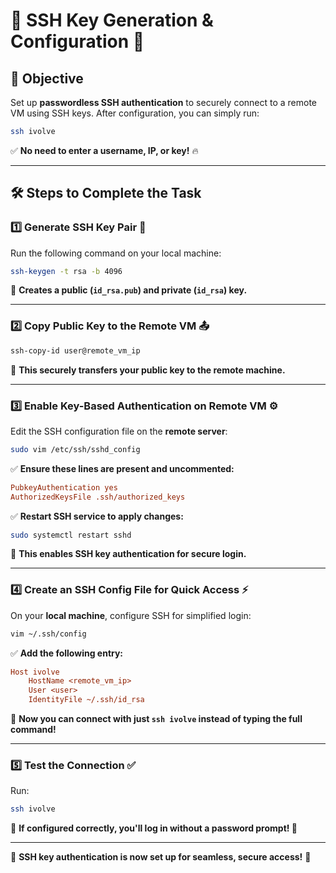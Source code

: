 # 🔐 SSH Key Generation & Configuration 🚀

## 🎯 Objective
Set up **passwordless SSH authentication** to securely connect to a remote VM using SSH keys. After configuration, you can simply run:
```bash
ssh ivolve
```
✅ **No need to enter a username, IP, or key!** 🔥

---

## 🛠 Steps to Complete the Task

### 1️⃣ Generate SSH Key Pair 🔑
Run the following command on your local machine:
```bash
ssh-keygen -t rsa -b 4096
```
📌 **Creates a public (`id_rsa.pub`) and private (`id_rsa`) key.**

---

### 2️⃣ Copy Public Key to the Remote VM 📤
```bash
ssh-copy-id user@remote_vm_ip
```
📌 **This securely transfers your public key to the remote machine.**

---

### 3️⃣ Enable Key-Based Authentication on Remote VM ⚙️
Edit the SSH configuration file on the **remote server**:
```bash
sudo vim /etc/ssh/sshd_config
```
✅ **Ensure these lines are present and uncommented:**
```ini
PubkeyAuthentication yes
AuthorizedKeysFile .ssh/authorized_keys
```
✅ **Restart SSH service to apply changes:**
```bash
sudo systemctl restart sshd
```
📌 **This enables SSH key authentication for secure login.**

---

### 4️⃣ Create an SSH Config File for Quick Access ⚡
On your **local machine**, configure SSH for simplified login:
```bash
vim ~/.ssh/config
```
✅ **Add the following entry:**
```ini
Host ivolve
    HostName <remote_vm_ip>
    User <user>
    IdentityFile ~/.ssh/id_rsa
```
📌 **Now you can connect with just `ssh ivolve` instead of typing the full command!**

---

### 5️⃣ Test the Connection ✅
Run:
```bash
ssh ivolve
```
📌 **If configured correctly, you'll log in without a password prompt! 🎉**

---

🎉 **SSH key authentication is now set up for seamless, secure access!** 🚀

